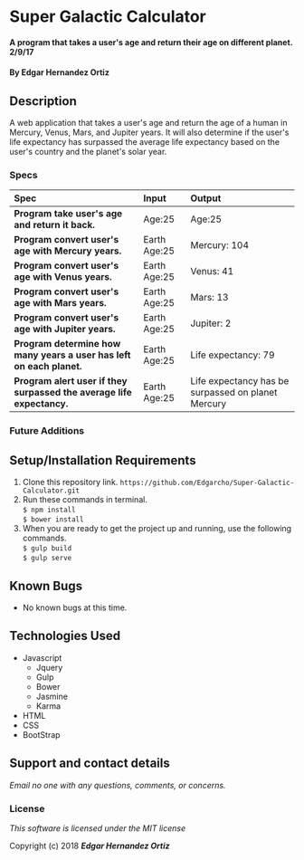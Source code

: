 # Super Galactic Calculator

#### A program that takes a user's age and return their age on different planet. 2/9/17

#### By **Edgar Hernandez Ortiz**

## Description
A web application that takes a user's age and return the age of a human in Mercury, Venus, Mars, and Jupiter years. It will also determine if the user's life expectancy has surpassed the average life expectancy based on the user's country and the planet's solar year.



### Specs
| Spec | Input | Output |
| :-------------     | :------------- | :------------- |
| **Program take user's age and return it back.** |Age:25|Age:25|
| **Program convert user's age with Mercury years.**|Earth Age:25| Mercury: 104|
| **Program convert user's age with Venus years.**|Earth Age:25| Venus: 41|
| **Program convert user's age with Mars years.**|Earth Age:25| Mars: 13|
| **Program convert user's age with Jupiter years.**|Earth Age:25| Jupiter: 2|
| **Program determine how many years a user has left on each planet.**|Earth Age:25|Life expectancy: 79|
| **Program alert user if they surpassed the average life expectancy.**|Earth Age:25|Life expectancy has be surpassed on planet Mercury|

### Future Additions

## Setup/Installation Requirements

1. Clone this repository link.
`https://github.com/Edgarcho/Super-Galactic-Calculator.git`
2. Run these commands in terminal.<br>`$ npm install` <br> `$ bower install`
3. When you are ready to get the project up and running, use the following commands.<br>`$ gulp build` <br> `$ gulp serve`

## Known Bugs
* No known bugs at this time.

## Technologies Used
* Javascript
  * Jquery
  * Gulp
  * Bower
  * Jasmine
  * Karma     
 * HTML
 * CSS
 * BootStrap

## Support and contact details

_Email no one with any questions, comments, or concerns._

### License

*This software is licensed under the MIT license*

Copyright (c) 2018 **_Edgar Hernandez Ortiz_**
